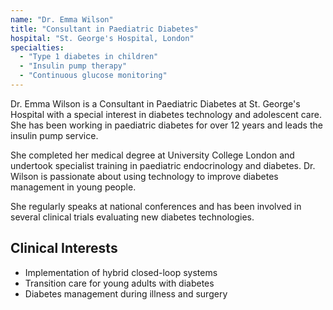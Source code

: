 ```yaml
---
name: "Dr. Emma Wilson"
title: "Consultant in Paediatric Diabetes"
hospital: "St. George's Hospital, London"
specialties:
  - "Type 1 diabetes in children"
  - "Insulin pump therapy"
  - "Continuous glucose monitoring"
---
```


Dr. Emma Wilson is a Consultant in Paediatric Diabetes at St. George's Hospital with a special interest in diabetes technology and adolescent care. She has been working in paediatric diabetes for over 12 years and leads the insulin pump service.

She completed her medical degree at University College London and undertook specialist training in paediatric endocrinology and diabetes. Dr. Wilson is passionate about using technology to improve diabetes management in young people.

She regularly speaks at national conferences and has been involved in several clinical trials evaluating new diabetes technologies.

## Clinical Interests

- Implementation of hybrid closed-loop systems
- Transition care for young adults with diabetes
- Diabetes management during illness and surgery
